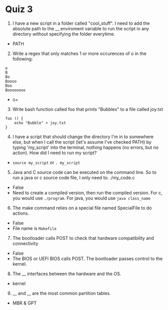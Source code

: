 # Quiz 3

1. I have a new script in a folder called "cool_stuff". I need to add the absolute path to the \_\_ enviroment variable to run the script in any directory without specifying the folder everytime.

- PATH

2. Write a regex that only matches 1 or more occurences of o in the following:

```
o
B
Bo
Boooo
Boo
Boooooooo
```

- o+

3. Write bash function called foo that prints "Bubbles" to a file called joy.txt

```
foo () {
    echo "Bubble" > joy.txt
}
```

4. I have a script that should change the directory I'm in to somewhere else, but when I call the script (let's assume I've checked PATH) by typing 'my_script' into the terminal, nothing happens (no errors, but no action). How did I need to run my script?

- `source my_script` or `. my_script`

5. Java and C source code can be executed on the command line. So to run a java or c source code file, I only need to:
   ./my_code.c

- False
- Need to create a compiled version, then run the compiled version. For c, you would use `./program`. For java, you would use `java class_name`

6. The make command relies on a special file named SpecialFile to do actions.

- False
- File name is `Makefile`

7. The bootloader calls POST to check that hardware compatibility and connectivity

- False
- The BIOS or UEFI BIOS calls POST. The bootloader passes control to the kernel.

8. The \_\_ interfaces between the hardware and the OS.

- kernel

9. \_\_ and \_\_ are the most common partition tables.

- MBR & GPT
